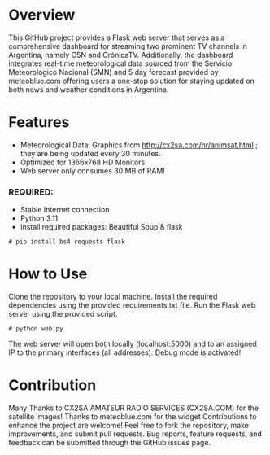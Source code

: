 # Overview
This GitHub project provides a Flask web server that serves as a comprehensive dashboard for streaming two prominent TV channels in Argentina, namely C5N and CrónicaTV. Additionally, the dashboard integrates real-time meteorological data sourced from the Servicio Meteorológico Nacional (SMN) and 5 day forecast provided by meteoblue.com offering users a one-stop solution for staying updated on both news and weather conditions in Argentina.

# Features
- Meteorological Data: Graphics from http://cx2sa.com/nr/animsat.html ; they are being updated every 30 minutes. 
- Optimized for 1366x768 HD Monitors
- Web server only consumes 30 MB of RAM!


### REQUIRED:
- Stable Internet connection
- Python 3.11
- install required packages: Beautiful Soup  & flask
```
# pip install bs4 requests flask
```

# How to Use
Clone the repository to your local machine.
Install the required dependencies using the provided requirements.txt file.
Run the Flask web server using the provided script.
```
# python web.py
```
The web server will open both locally (localhost:5000) and to an assigned IP to the primary interfaces (all addresses).
Debug mode is activated!

# Contribution
Many Thanks to CX2SA AMATEUR RADIO SERVICES (CX2SA.COM) for the satellite images!
Thanks to meteoblue.com for the widget
Contributions to enhance the project are welcome! Feel free to fork the repository, make improvements, and submit pull requests. Bug reports, feature requests, and feedback can be submitted through the GitHub issues page.
